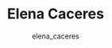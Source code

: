 ---
# this is autogenerated: do not edit
title: Elena Caceres
author: elena_caceres
layout: author-bio
jobtitle: Grad Student; NSF Fellow; HHMI Gilliam Fellow
bio: bioinformatics
type: member
excerpt: "Elena graduated from UCSD with a B.Sc. in molecular biology and a minor in mathematics. As of 2014, she is a graduate student in the Bioinformatics program as p"
header:
  teaser: /assets/images/people/bio-caceres.jpg
papers: 
    - title: Adding Stochastic Negative Examples into Machine Learning Improves Molecular Bioactivity Prediction
      excerpt: <u>Caceres EL</u>, Mew NC, Keiser MJ. __J Chem Inf Model__. 2020 Dec 28.
      link: "https://doi.org/10.1021/acs.jcim.0c00565"

    - title: A Simple Representation of Three-Dimensional Molecular Structure
      excerpt: Axen SD, Huang XP, <u>Caceres EL</u>, Gendelev L, Roth BL, Keiser MJ. __J Med Chem__. 2017 Sep 14.
      link: "https://doi.org/10.1021/acs.jmedchem.7b00696"

---